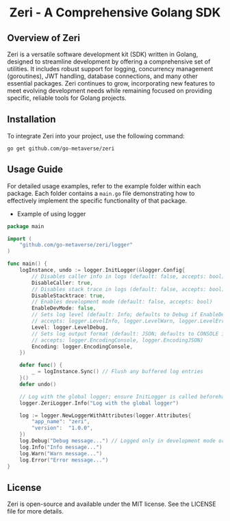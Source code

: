 # <center>Zeri - A Comprehensive Golang SDK</center>

## Overview of Zeri

Zeri is a versatile software development kit (SDK) written in Golang, designed to streamline development by offering a comprehensive set of utilities. It includes robust support for logging, concurrency management (goroutines), JWT handling, database connections, and many other essential packages. Zeri continues to grow, incorporating new features to meet evolving development needs while remaining focused on providing specific, reliable tools for Golang projects.

## Installation

To integrate Zeri into your project, use the following command:

```
go get github.com/go-metaverse/zeri
```

## Usage Guide

For detailed usage examples, refer to the example folder within each package. Each folder contains a `main.go` file demonstrating how to effectively implement the specific functionality of that package.

- Example of using logger

```go
package main

import (
    "github.com/go-metaverse/zeri/logger"
)

func main() {
    logInstance, undo := logger.InitLogger(&logger.Config{
        // Disables caller info in logs (default: false, accepts: bool)
        DisableCaller: true,
        // Disables stack trace in logs (default: false, accepts: bool)
        DisableStacktrace: true,
        // Enables development mode (default: false, accepts: bool)
        EnableDevMode: false,
        // Sets log level (default: Info; defaults to Debug if EnableDevMode is true;
        // accepts: logger.LevelInfo, logger.LevelWarn, logger.LevelError, logger.LevelDebug)
        Level: logger.LevelDebug,
        // Sets log output format (default: JSON; defaults to CONSOLE if EnableDevMode is true;
        // accepts: logger.EncodingConsole, logger.EncodingJSON)
        Encoding: logger.EncodingConsole,
    })

    defer func() {
        _ = logInstance.Sync() // Flush any buffered log entries
    }()
    defer undo()

    // Log with the global logger; ensure InitLogger is called beforehand.
    logger.ZeriLogger.Info("Log with the global logger")

    log := logger.NewLoggerWithAttributes(logger.Attributes{
        "app_name": "zeri",
        "version":  "1.0.0",
    })
    log.Debug("Debug message...") // Logged only in development mode or when log level is set to Debug
    log.Info("Info message...")
    log.Warn("Warn message...")
    log.Error("Error message...")
}
```

## License

Zeri is open-source and available under the MIT license. See the LICENSE file for more details.
